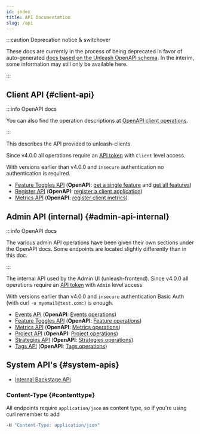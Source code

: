 ```yaml
---
id: index
title: API Documentation
slug: /api
---
```


:::caution Deprecation notice & switchover

These docs are currently in the process of being deprecated in favor of auto-generated [docs based on the Unleash OpenAPI schema](/reference/api/unleash). In the interim, some information may still only be available here.

:::

## Client API {#client-api}

:::info OpenAPI docs

You can also find the operation descriptions at [OpenAPI client operations](/reference/api/unleash/client).

:::

This describes the API provided to unleash-clients.

Since v4.0.0 all operations require an [API token](/user_guide/api-token) with `Client` level access.

With versions earlier than v4.0.0 and `insecure` authentication no authentication is required.

- [Feature Toggles API](/api/client/features) (**OpenAPI**: [get a single feature](/reference/api/unleash/get-client-feature) and [get all features](/reference/api/unleash/get-all-client-features))
- [Register API](/api/client/register) (**OpenAPI**: [register a client application](/reference/api/unleash/register-client-application))
- [Metrics API](/api/client/metrics) (**OpenAPI**: [register client metrics](/reference/api/unleash/register-client-metrics))

## Admin API (internal) {#admin-api-internal}

:::info OpenAPI docs

The various admin API operations have been given their own sections under the OpenAPI docs. Some endpoints are located slightly differently than in this doc.

:::

The internal API used by the Admin UI (unleash-frontend). Since v4.0.0 all operations require an [API token](/user_guide/api-token) with `Admin` level access:

With versions earlier than v4.0.0 and `insecure` authentication Basic Auth (with curl `-u myemail@test.com:`) is enough.

- [Events API](/api/admin/events) (**OpenAPI**: [Events operations](/reference/api/unleash/Events))
- [Feature Toggles API](/api/admin/features) (**OpenAPI**: [Feature operations](/reference/api/unleash/Features))
- [Metrics API](/api/admin/metrics) (**OpenAPI**: [Metrics operations](/reference/api/unleash/Metrics))
- [Project API](/api/admin/project.md) (**OpenAPI**: [Project operations](/reference/api/unleash/Projects))
- [Strategies API](/api/admin/strategies) (**OpenAPI**: [Strategies operations](/reference/api/unleash/Strategies))
- [Tags API](/api/admin/tags) (**OpenAPI**: [Tags operations](/reference/api/unleash/Tags))

## System API's {#system-apis}

- [Internal Backstage API](/api/internal/internal)

### Content-Type {#contenttype}

All endpoints require `application/json` as content type, so if you're using curl remember to add

```bash
-H "Content-Type: application/json"
```
